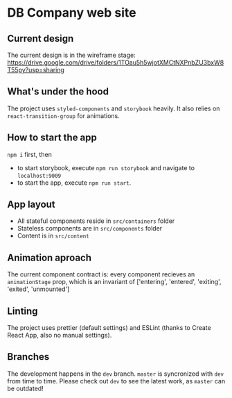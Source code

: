 # DB Company web site

## Current design
The current design is in the wireframe stage: https://drive.google.com/drive/folders/1TOau5h5wjotXMCtNXPnbZU3bxW8T55py?usp=sharing

## What's under the hood
The project uses `styled-components` and `storybook` heavily. It also relies on `react-transition-group` for animations.

## How to start the app
`npm i` first, then
- to start storybook, execute `npm run storybook` and navigate to `localhost:9009`
- to start the app, execute `npm run start`.

## App layout
- All stateful components reside in `src/containers` folder
- Stateless components are in `src/components` folder
- Content is in `src/content`

## Animation aproach
The current component contract is: every component recieves an `animationStage` prop, which is an invariant of ['entering', 'entered', 'exiting', 'exited', 'unmounted']

## Linting
The project uses prettier (default settings) and ESLint (thanks to Create React App, also no manual  settings).

## Branches
The development happens in the `dev` branch. `master` is syncronized with `dev` from time to time. Please check out `dev` to see the latest work, as `master` can be outdated!